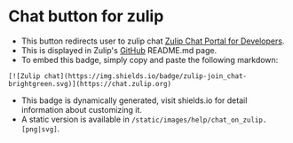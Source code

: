 # **Chat button for zulip**
* This button redirects user to zulip chat [Zulip Chat Portal for Developers](https://chat.zulip.org).
* This is displayed in Zulip's [GitHub](https://github.com/zulip/zulip) README.md page.
* To embed this badge, simply copy and paste the following markdown:

~~~
[![Zulip chat](https://img.shields.io/badge/zulip-join_chat-brightgreen.svg)](https://chat.zulip.org)
~~~

* This badge is dynamically generated, visit shields.io for detail information about customizing it.
* A static version is available in `/static/images/help/chat_on_zulip.[png|svg]`.
